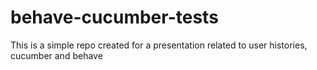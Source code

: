 # behave-cucumber-tests
This is a simple repo created for a presentation related to user histories, cucumber and behave
